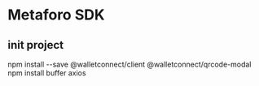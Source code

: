# Metaforo SDK

## init project

npm install --save @walletconnect/client @walletconnect/qrcode-modal
npm install buffer axios

